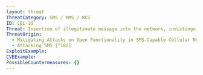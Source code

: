 ```yaml
---
layout: threat
ThreatCategory: SMS / MMS / RCS
ID: CEL-19
Threat: Insertion of illegitimate message into the network, indistinguishable from normal message
ThreatOrigin:
  - Mitigating Attacks on Open Functionality in SMS-Capable Cellular Networks [^184]
  - Attacking SMS [^182]
ExploitExample:
CVEExample:
PossibleCountermeasures: {}
---
```

